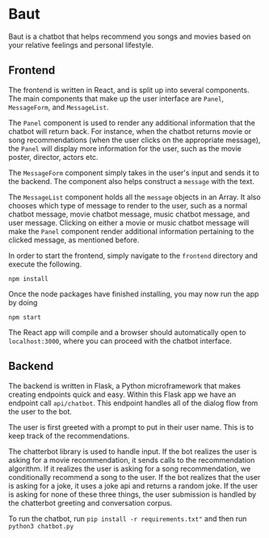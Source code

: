 # Baut
Baut is a chatbot that helps recommend you songs and movies based on your relative feelings and personal lifestyle.

## Frontend
The frontend is written in React, and is split up into several components. The main components that make up the user interface are `Panel`, `MessageForm`, and `MessageList`.

The `Panel` component is used to render any additional information that the chatbot will return back. For instance, when the chatbot returns movie or song recommendations (when the user clicks on the appropriate message), the `Panel` will display more information for the user, such as the movie poster, director, actors etc.

The `MessageForm` component simply takes in the user's input and sends it to the backend. The component also helps construct a `message` with the text.

The `MessageList` component holds all the `message` objects in an Array. It also chooses which type of message to render to the user, such as a normal chatbot message, movie chatbot message, music chatbot message, and user message. Clicking on either a movie or music chatbot message will make the `Panel` component render additional information pertaining to the clicked message, as mentioned before.

 In order to start the frontend, simply navigate to the `frontend` directory and execute the following.

```
npm install
```

Once the node packages have finished installing, you may now run the app by doing
```
npm start
```

The React app will compile and a browser should automatically open to `localhost:3000`, where you can proceed with the chatbot interface.

## Backend
The backend is written in Flask, a Python microframework that makes creating endpoints quick and easy. Within this Flask app we have an endpoint call `api/chatbot`. This endpoint handles all of the dialog flow from the user to the bot. 

The user is first greeted with a prompt to put in their user name. This is to keep track of the recommendations. 

The chatterbot library is used to handle input. If the bot realizes the user is asking for a movie recommendation, it sends calls to the recommendation algorithm. If it realizes the user is asking for a song recommendation, we conditionally recommend a song to the user. If the bot realizes that the user is asking for a joke, it uses a joke api and returns a random joke. If the user is asking for none of these three things, the user submission is handled by the chatterbot greeting and conversation corpus. 

To run the chatbot, run `pip install -r requirements.txt"` and then run `python3 chatbot.py`

